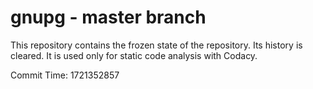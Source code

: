 # gnupg - master branch

This repository contains the frozen state of the repository.
Its history is cleared. It is used only for static code
analysis with Codacy.

Commit Time: 1721352857